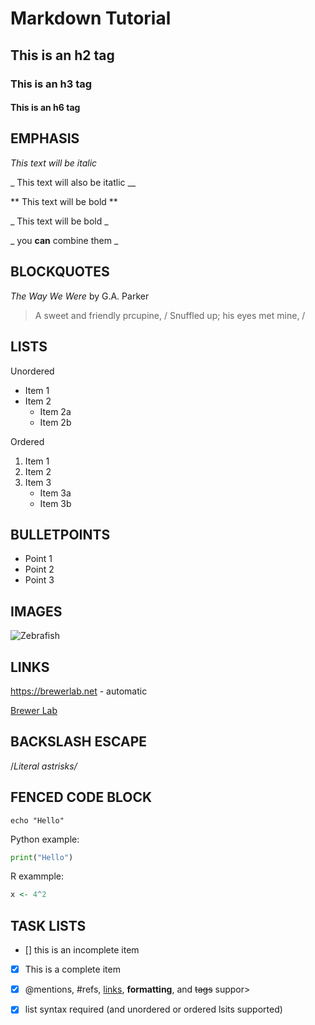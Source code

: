 # Markdown Tutorial

## This is an h2 tag

### This is an h3 tag

#### This is an h6 tag

## EMPHASIS

*This text will be italic*

_ This text will also be itatlic __

** This text will be bold **

_ This text will be bold _

_ you **can** combine them _

## BLOCKQUOTES

_The Way We Were_ by G.A. Parker

> A sweet and friendly prcupine,  /
> Snuffled up; his eyes met mine,  /

## LISTS

Unordered 
* Item 1
* Item 2
	* Item 2a
	* Item 2b

Ordered 
1. Item 1
2. Item 2
3. Item 3
	* Item 3a
	* Item 3b

## BULLETPOINTS
- Point 1
- Point 2
- Point 3

## IMAGES

![Zebrafish](https://3c1703fe8d.site.internapcdn.net/newman/gfx/news/2018/31-scientistsfi.jpg)

## LINKS

https://brewerlab.net - automatic

[Brewer Lab](https://brewerlab.net)

## BACKSLASH ESCAPE

/*Literal astrisks/*

## FENCED CODE BLOCK

```
echo "Hello"
```

Python example:

```python
print("Hello")
```

R exammple:

```r
x <- 4^2
```

## TASK LISTS

- [] this is an incomplete item
- [x] This is a complete item
- [x] @mentions, #refs, [links](), **formatting**, and <del>tags</del> suppor>
- [x] list syntax required (and unordered or ordered lsits supported)

